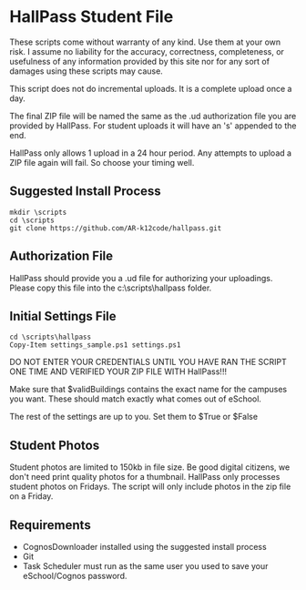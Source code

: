 # HallPass Student File

These scripts come without warranty of any kind. Use them at your own risk. I assume no liability for the accuracy, correctness, completeness, or usefulness of any information provided by this site nor for any sort of damages using these scripts may cause.

This script does not do incremental uploads. It is a complete upload once a day.

The final ZIP file will be named the same as the .ud authorization file you are provided by HallPass.  For student uploads it will have an 's' appended to the end.

HallPass only allows 1 upload in a 24 hour period. Any attempts to upload a ZIP file again will fail. So choose your timing well.

## Suggested Install Process
````
mkdir \scripts
cd \scripts
git clone https://github.com/AR-k12code/hallpass.git
````

## Authorization File
HallPass should provide you a .ud file for authorizing your uploadings. Please copy this file into the c:\scripts\hallpass folder.

## Initial Settings File
````
cd \scripts\hallpass
Copy-Item settings_sample.ps1 settings.ps1
````
DO NOT ENTER YOUR CREDENTIALS UNTIL YOU HAVE RAN THE SCRIPT ONE TIME AND VERIFIED YOUR ZIP FILE WITH HallPass!!!

Make sure that $validBuildings contains the exact name for the campuses you want. These should match exactly what comes out of eSchool.

The rest of the settings are up to you. Set them to $True or $False

## Student Photos
Student photos are limited to 150kb in file size. Be good digital citizens, we don't need print quality photos for a thumbnail. HallPass only processes student photos on Fridays. The script will only include photos in the zip file on a Friday.

## Requirements
- CognosDownloader installed using the suggested install process
- Git
- Task Scheduler must run as the same user you used to save your eSchool/Cognos password.